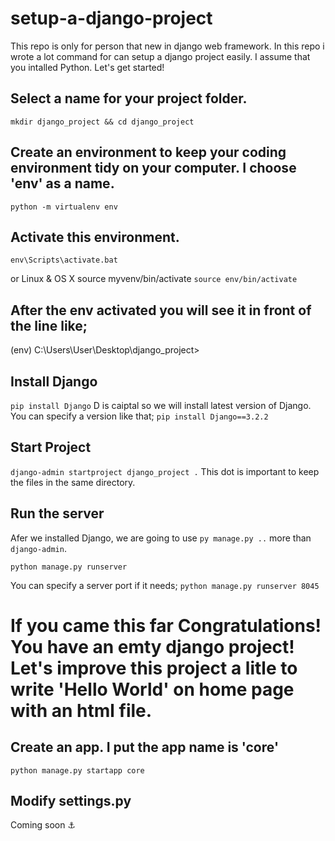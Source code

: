 
# setup-a-django-project
This repo is only for person that new in django web framework. In this repo i wrote a lot command for can setup a django project easily. I assume that you intalled Python. Let's get started!

## Select a name for your project folder.
`mkdir django_project && cd django_project`


## Create an environment to keep your coding environment tidy on your computer. I choose 'env' as a name.
`python -m virtualenv env`


## Activate this environment.
`env\Scripts\activate.bat`

or Linux & OS X
source myvenv/bin/activate
`source env/bin/activate`


## After the env activated you will see it in front of the line like;
(env) C:\Users\User\Desktop\django_project>


## Install Django
`pip install Django`
D is caiptal so we will install latest version of Django.
You can specify a version like that;
`pip install Django==3.2.2`


## Start Project
`django-admin startproject django_project .`
This dot is important to keep the files in the same directory.


## Run the server
Afer we installed Django, we are going to use `py manage.py ..` more than `django-admin`.

`python manage.py runserver`

You can specify a server port if it needs;
`python manage.py runserver 8045`


# If you came this far Congratulations! You have an emty django project! Let's improve this project a litle to write 'Hello World' on home page with an html file.

## Create an app. I put the app name is 'core'

`python manage.py startapp core`

## Modify settings.py 
Coming soon ⚓




